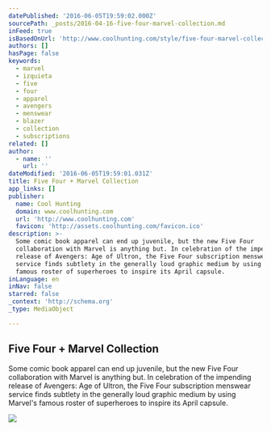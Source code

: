 ```yaml
---
datePublished: '2016-06-05T19:59:02.000Z'
sourcePath: _posts/2016-04-16-five-four-marvel-collection.md
inFeed: true
isBasedOnUrl: 'http://www.coolhunting.com/style/five-four-marvel-collection'
authors: []
hasPage: false
keywords:
  - marvel
  - izquieta
  - five
  - four
  - apparel
  - avengers
  - menswear
  - blazer
  - collection
  - subscriptions
related: []
author:
  - name: ''
    url: ''
dateModified: '2016-06-05T19:59:01.031Z'
title: Five Four + Marvel Collection
app_links: []
publisher:
  name: Cool Hunting
  domain: www.coolhunting.com
  url: 'http://www.coolhunting.com'
  favicon: 'http://assets.coolhunting.com/favicon.ico'
description: >-
  Some comic book apparel can end up juvenile, but the new Five Four
  collaboration with Marvel is anything but. In celebration of the impending
  release of Avengers: Age of Ultron, the Five Four subscription menswear
  service finds subtlety in the generally loud graphic medium by using Marvel's
  famous roster of superheroes to inspire its April capsule.
inLanguage: en
inNav: false
starred: false
_context: 'http://schema.org'
_type: MediaObject

---
```

<article style=""><h1>Five Four + Marvel Collection</h1><p>Some comic book apparel can end up juvenile, but the new Five Four collaboration with Marvel is anything but. In celebration of the impending release of Avengers: Age of Ultron, the Five Four subscription menswear service finds subtlety in the generally loud graphic medium by using Marvel's famous roster of superheroes to inspire its April capsule.</p><img src="https://s3-us-west-2.amazonaws.com/the-grid-img/p/c00f82bc7a96b03780b683692320bb03f3b031f2.jpg" /></article>